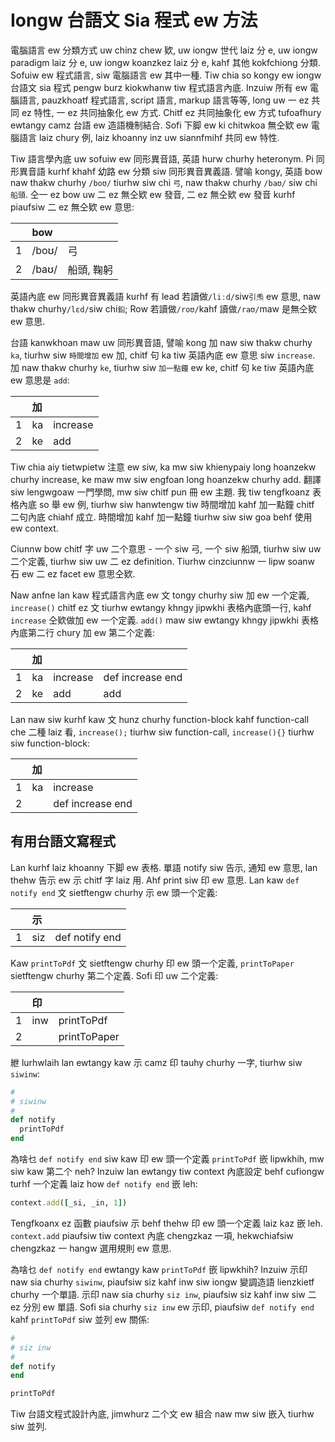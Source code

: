 # Iongw 台語文 Sia 程式 ew 方法

電腦語言 ew 分類方式 uw chinz chew 欵, uw iongw 世代 laiz 分 e, uw iongw paradigm laiz 分 e, uw iongw koanzkez laiz 分 e, kahf 其他 kokfchiong 分類. Sofuiw ew 程式語言, siw 電腦語言 ew 其中一種. Tiw chia so kongy ew iongw 台語文 sia 程式 pengw burz kiokwhanw tiw 程式語言內底. Inzuiw 所有 ew 電腦語言, pauzkhoatf 程式語言, script 語言, markup 語言等等, long uw 一 ez 共同 ez 特性, 一 ez 共同抽象化 ew 方式. Chitf ez 共同抽象化 ew 方式 tufoafhury ewtangy camz 台語 ew 造語機制結合. Sofi 下脚 ew ki chitwkoa 無仝欵 ew 電腦語言 laiz chury 例, laiz khoanny inz uw siannfmihf 共同 ew 特性.

Tiw 語言學內底 uw sofuiw ew 同形異音語, 英語 hurw churhy heteronym. Pi 同形異音語 kurhf khahf 幼路 ew 分類 siw 同形異音異義語. 譬喻 kongy, 英語 bow naw thakw churhy `/boʊ/` tiurhw siw chi `弓`, naw thakw churhy `/baʊ/` siw chi `船頭`. 仝一 ez bow uw 二 ez 無仝欵 ew 發音, 二 ez 無仝欵 ew 發音 kurhf piaufsiw 二 ez 無仝欵 ew 意思:

| | bow | |
| :--- | :--- | :--- |
| 1 | /boʊ/ | 弓 |
| 2 | /baʊ/ | 船頭, 鞠躬 |

英語內底 ew 同形異音異義語 kurhf 有 lead 若讀做`/liːd/`siw`引𤆬` ew 意思, naw thakw churhy`/lɛd/`siw chi`鉛`; Row 若讀做`/roʊ/`kahf 讀做`/raʊ/`maw 是無仝欵 ew 意思.

台語 kanwkhoan maw uw 同形異音語, 譬喻 kong 加 naw siw thakw churhy `ka`, tiurhw siw `時間增加` ew 加, chitf 句 ka tiw 英語內底 ew 意思 siw `increase`. 加 naw thakw churhy `ke`, tiurhw siw `加一點鐘` ew ke, chitf 句 ke tiw 英語內底 ew 意思是 `add`:

| | 加 | |
| :--- | :--- | :--- |
| 1 | ka | increase |
| 2 | ke | add |

Tiw chia aiy tietwpietw 注意 ew siw, ka mw siw khienypaiy long hoanzekw churhy increase, ke maw mw siw engfoan long hoanzekw churhy add. 翻譯 siw lengwgoaw 一門學問, mw siw chitf pun 冊 ew 主題. 我 tiw tengfkoanz 表格內底 so 舉 ew 例, tiurhw siw hanwtengw tiw 時間增加 kahf 加一點鐘 chitf 二句內底 chiahf 成立. 時間增加 kahf 加一點鐘 tiurhw siw siw goa behf 使用 ew context.

Ciunnw bow chitf 字 uw 二个意思 - 一个 siw 弓, 一个 siw 船頭, tiurhw siw uw 二个定義, tiurhw siw uw 二 ez definition. Tiurhw cinzciunnw 一 lipw soanw 石 ew 二 ez facet ew 意思仝欵.

Naw anfne lan kaw 程式語言內底 ew 文 tongy churhy siw 加 ew 一个定義, `increase()` chitf ez 文 tiurhw ewtangy khngy jipwkhi 表格內底頭一行, kahf `increase` 仝欵做加 ew 一个定義. `add()` maw siw ewtangy khngy jipwkhi 表格內底第二行 chury 加 ew 第二个定義:

| | 加 | | |
| :--- | :--- | :--- | :--- |
| 1 | ka | increase | def increase end |
| 2 | ke | add | add |

Lan naw siw kurhf kaw 文 hunz churhy function-block kahf function-call che 二種 laiz 看, `increase();` tiurhw siw function-call, `increase(){}` tiurhw siw function-block:

| | 加 | |
| :--- | :--- | :--- |
| 1 | ka | increase |
| 2 | | def increase end |

## 有用台語文寫程式

Lan kurhf laiz khoanny 下脚 ew 表格. 單語 notify siw 告示, 通知 ew 意思, lan thehw 告示 ew 示 chitf 字 laiz 用. Ahf print siw 印 ew 意思. Lan kaw `def notify end` 文 sietftengw churhy 示 ew 頭一个定義:

| | 示 | |
| :--- | :--- | :--- |
| 1 | siz | def notify end |

Kaw `printToPdf` 文 sietftengw churhy 印 ew 頭一个定義, `printToPaper` sietftengw churhy 第二个定義. Sofi 印 uw 二个定義:

| | 印 | |
| :--- | :--- | :--- |
| 1 | inw | printToPdf |
| 2 | | printToPaper |

紲 lurhwlaih lan ewtangy kaw 示 camz 印 tauhy churhy 一字, tiurhw siw `siwinw`:

```ruby
#
# siwinw
#
def notify
  printToPdf
end
```

為啥乜 `def notify end` siw kaw 印 ew 頭一个定義 `printToPdf` 嵌 lipwkhih, mw siw kaw 第二个 neh? Inzuiw lan ewtangy tiw context 內底設定 behf cufiongw turhf 一个定義 laiz how `def notify end` 嵌 leh:

```ruby
context.add([_si, _in, 1])
```

Tengfkoanx ez 函數 piaufsiw 示 behf thehw 印 ew 頭一个定義 laiz kaz 嵌 leh. `context.add` piaufsiw tiw context 內底 chengzkaz 一項, hekwchiafsiw chengzkaz 一 hangw 選用規則 ew 意思.

為啥乜 `def notify end` ewtangy kaw `printToPdf` 嵌 lipwkhih? Inzuiw 示印 naw sia churhy `siwinw`, piaufsiw siz kahf inw siw iongw 變調造語 lienzkietf churhy 一个單語. 示印 naw sia churhy `siz inw`, piaufsiw siz kahf inw siw 二 ez 分別 ew 單語. Sofi sia churhy `siz inw` ew 示印, piaufsiw `def notify end` kahf `printToPdf` siw 並列 ew 關係:

```ruby
#
# siz inw
#
def notify
end

printToPdf
```

Tiw 台語文程式設計內底, jimwhurz 二个文 ew 組合 naw mw siw 嵌入 tiurhw siw 並列.
